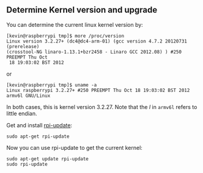 
## Determine Kernel version and upgrade

You can determine the current linux kernel version by:

    [kevin@raspberrypi tmp]$ more /proc/version
    Linux version 3.2.27+ (dc4@dc4-arm-01) (gcc version 4.7.2 20120731 (prerelease) 
    (crosstool-NG linaro-1.13.1+bzr2458 - Linaro GCC 2012.08) ) #250 PREEMPT Thu Oct
     18 19:03:02 BST 2012

or     

    [kevin@raspberrypi tmp]$ uname -a
    Linux raspberrypi 3.2.27+ #250 PREEMPT Thu Oct 18 19:03:02 BST 2012 armv6l GNU/Linux

In both cases, this is kernel version 3.2.27. Note that the *l* in `armv6l` refers to little endian.

Get and install [rpi-update](http://github.com/Hexxeh/rpi-update):

    sudo apt-get rpi-update

Now you can use rpi-update to get the current kernel:

	sudo apt-get update rpi-update
	sudo rpi-update